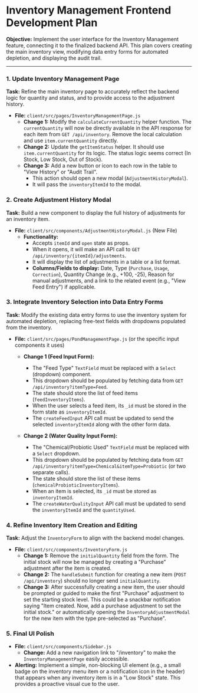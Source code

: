 
# Inventory Management Frontend Development Plan

**Objective:** Implement the user interface for the Inventory Management feature, connecting it to the finalized backend API. This plan covers creating the main inventory view, modifying data entry forms for automated depletion, and displaying the audit trail.

---

### 1. Update Inventory Management Page

**Task:** Refine the main inventory page to accurately reflect the backend logic for quantity and status, and to provide access to the adjustment history.

*   **File:** `client/src/pages/InventoryManagementPage.js`
    *   **Change 1:** Modify the `calculateCurrentQuantity` helper function. The `currentQuantity` will now be directly available in the API response for each item from `GET /api/inventory`. Remove the local calculation and use `item.currentQuantity` directly.
    *   **Change 2:** Update the `getItemStatus` helper. It should use `item.currentQuantity` for its logic. The status logic seems correct (In Stock, Low Stock, Out of Stock).
    *   **Change 3:** Add a new button or icon to each row in the table to "View History" or "Audit Trail".
        *   This action should open a new modal (`AdjustmentHistoryModal`).
        *   It will pass the `inventoryItemId` to the modal.

### 2. Create Adjustment History Modal

**Task:** Build a new component to display the full history of adjustments for an inventory item.

*   **File:** `client/src/components/AdjustmentHistoryModal.js` (New File)
    *   **Functionality:**
        *   Accepts `itemId` and `open` state as props.
        *   When it opens, it will make an API call to `GET /api/inventory/{itemId}/adjustments`.
        *   It will display the list of adjustments in a table or a list format.
        *   **Columns/Fields to display:** Date, Type (`Purchase`, `Usage`, `Correction`), Quantity Change (e.g., +100, -25), Reason for manual adjustments, and a link to the related event (e.g., "View Feed Entry") if applicable.

### 3. Integrate Inventory Selection into Data Entry Forms

**Task:** Modify the existing data entry forms to use the inventory system for automated depletion, replacing free-text fields with dropdowns populated from the inventory.

*   **File:** `client/src/pages/PondManagementPage.js` (or the specific input components it uses)
    *   **Change 1 (Feed Input Form):**
        *   The "Feed Type" `TextField` must be replaced with a `Select` (dropdown) component.
        *   This dropdown should be populated by fetching data from `GET /api/inventory?itemType=Feed`.
        *   The state should store the list of feed items (`feedInventoryItems`).
        *   When the user selects a feed item, its `_id` must be stored in the form state as `inventoryItemId`.
        *   The `createFeedInput` API call must be updated to send the selected `inventoryItemId` along with the other form data.

    *   **Change 2 (Water Quality Input Form):**
        *   The "Chemical/Probiotic Used" `TextField` must be replaced with a `Select` dropdown.
        *   This dropdown should be populated by fetching data from `GET /api/inventory?itemType=Chemical&itemType=Probiotic` (or two separate calls).
        *   The state should store the list of these items (`chemicalProbioticInventoryItems`).
        *   When an item is selected, its `_id` must be stored as `inventoryItemId`.
        *   The `createWaterQualityInput` API call must be updated to send the `inventoryItemId` and the `quantityUsed`.

### 4. Refine Inventory Item Creation and Editing

**Task:** Adjust the `InventoryForm` to align with the backend model changes.

*   **File:** `client/src/components/InventoryForm.js`
    *   **Change 1:** Remove the `initialQuantity` field from the form. The initial stock will now be managed by creating a "Purchase" adjustment after the item is created.
    *   **Change 2:** The `handleSubmit` function for creating a new item (`POST /api/inventory`) should no longer send `initialQuantity`.
    *   **Change 3:** After successfully creating a new item, the user should be prompted or guided to make the first "Purchase" adjustment to set the starting stock level. This could be a snackbar notification saying "Item created. Now, add a purchase adjustment to set the initial stock." or automatically opening the `InventoryAdjustmentModal` for the new item with the type pre-selected as "Purchase".

### 5. Final UI Polish

*   **File:** `client/src/components/Sidebar.js`
    *   **Change:** Add a new navigation link to "/inventory" to make the `InventoryManagementPage` easily accessible.
*   **Alerting:** Implement a simple, non-blocking UI element (e.g., a small badge on the inventory menu item or a notification icon in the header) that appears when any inventory item is in a "Low Stock" state. This provides a proactive visual cue to the user.
